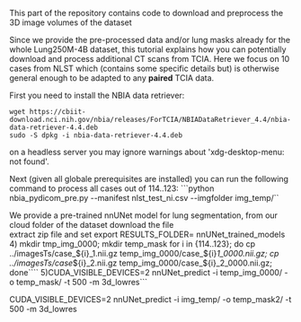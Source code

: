 This part of the repository contains code to download and preprocess the 3D image volumes of the dataset

Since we provide the pre-processed data and/or lung masks already for the whole Lung250M-4B dataset, this tutorial explains how you can potentially download and process additional CT scans from TCIA. Here we focus on 10 cases from NLST which (contains some specific details but) is otherwise general enough to be adapted to any **paired** TCIA data.

First you need to install the NBIA data retriever:
```
wget https://cbiit-download.nci.nih.gov/nbia/releases/ForTCIA/NBIADataRetriever_4.4/nbia-data-retriever-4.4.deb
sudo -S dpkg -i nbia-data-retriever-4.4.deb
```
on a headless server you may ignore warnings about 'xdg-desktop-menu: not found'.

Next (given all globale prerequisites are installed) you can run the following command to process all cases out of 114..123:
```python nbia_pydicom_pre.py --manifest nlst_test_ni.csv --imgfolder img_temp/``

We provide a pre-trained nnUNet model for lung segmentation, from our cloud folder of the dataset download the file  
extract zip file and set export RESULTS_FOLDER= nnUNet_trained_models
4) mkdir tmp_img_0000; mkdir temp_mask for i in {114..123}; do cp ../imagesTs/case_${i}_1.nii.gz temp_img_0000/case_${i}_1_0000.nii.gz; cp ../imagesTs/case_${i}_2.nii.gz temp_img_0000/case_${i}_2_0000.nii.gz; done````
5)CUDA_VISIBLE_DEVICES=2 nnUNet_predict -i temp_img_0000/ -o temp_mask/ -t 500 -m 3d_lowres```


CUDA_VISIBLE_DEVICES=2 nnUNet_predict -i img_temp/ -o temp_mask2/ -t 500 -m 3d_lowres
